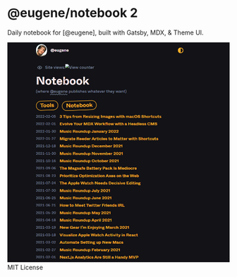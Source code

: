# @eugene/notebook 2

Daily notebook for [@eugene], built with Gatsby, MDX, & Theme UI.

<img src='readme.png' alt='I'>
MIT License
